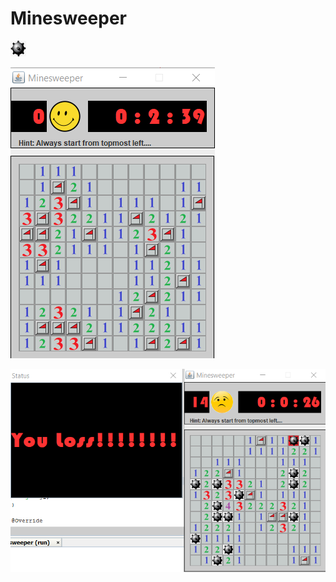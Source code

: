 # Minesweeper

![mine](https://github.com/mohit-thakur07/Minesweeper/blob/main/src/icons/mine.png)

![Game demo 1](https://github.com/mohit-thakur07/Minesweeper/blob/main/src/icons/minesweeper%20game.png)

![Game demo 2](https://github.com/mohit-thakur07/Minesweeper/blob/main/src/icons/minesweeper%20game%20demo%201.png)
